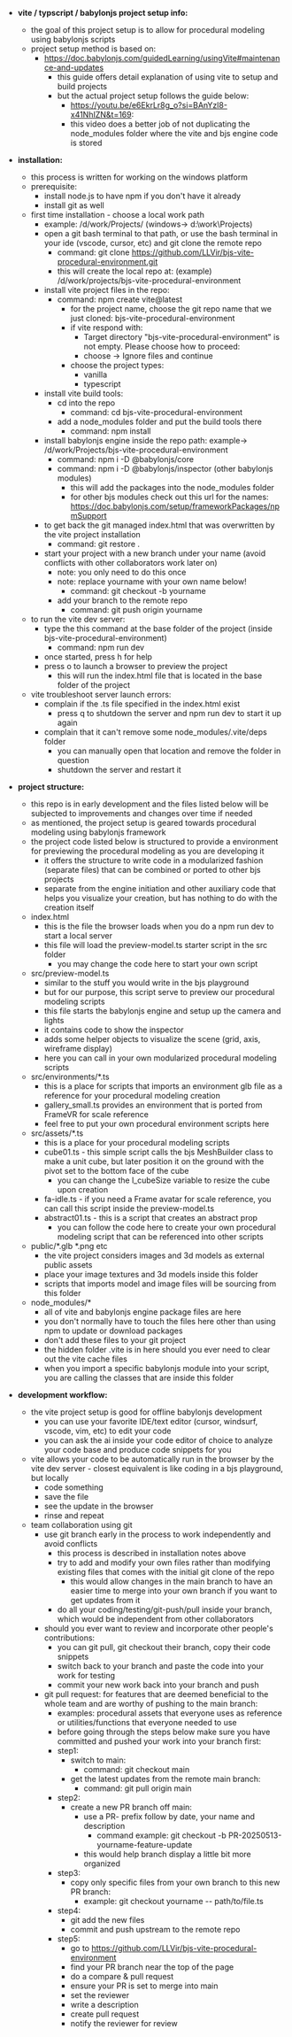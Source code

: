 * **vite / typscript / babylonjs project setup info:**
    * the goal of this project setup is to allow for procedural modeling using babylonjs scripts
    * project setup method is based on:
        * https://doc.babylonjs.com/guidedLearning/usingVite#maintenance-and-updates
            * this guide offers detail explanation of using vite to setup and build projects
            * but the actual project setup follows the guide below: 
                * https://youtu.be/e6EkrLr8g_o?si=BAnYzl8-x41NhIZN&t=169:
                * this video does a better job of not duplicating the node_modules folder where the vite and bjs engine code is stored

* **installation:**
    * this process is written for working on the windows platform
    * prerequisite:
        * install node.js to have npm if you don't have it already
        * install git as well
    * first time installation - choose a local work path
        * example: /d/work/Projects/ (windows-> d:\work\Projects\)
        * open a git bash terminal to that path, or use the bash terminal in your ide (vscode, cursor, etc) and git clone the remote repo
            * command: git clone https://github.com/LLVir/bjs-vite-procedural-environment.git
            * this will create the local repo at: (example) /d/work/projects/bjs-vite-procedural-environment
        * install vite project files in the repo: 
            * command: npm create vite@latest
                * for the project name, choose the git repo name that we just cloned: bjs-vite-procedural-environment
                * if vite respond with: 
                    * Target directory "bjs-vite-procedural-environment" is not empty. Please choose how to proceed:
                    * choose -> Ignore files and continue
                * choose the project types:
                    * vanilla
                    * typescript
        * install vite build tools:
            * cd into the repo 
                * command: cd bjs-vite-procedural-environment
            * add a node_modules folder and put the build tools there
                * command: npm install
        * install babylonjs engine inside the repo path: example-> /d/work/Projects/bjs-vite-procedural-environment
            * command: npm i -D @babylonjs/core
            * command: npm i -D @babylonjs/inspector (other babylonjs modules)
                * this will add the packages into the node_modules folder
                * for other bjs modules check out this url for the names: https://doc.babylonjs.com/setup/frameworkPackages/npmSupport
        * to get back the git managed index.html that was overwritten by the vite project installation
            * command: git restore .
        * start your project with a new branch under your name (avoid conflicts with other collaborators work later on) 
            * note: you only need to do this once
            * note: replace yourname with your own name below!
                * command: git checkout -b yourname
            * add your branch to the remote repo
                * command: git push origin yourname
    * to run the vite dev server: 
        * type the this command at the base folder of the project (inside bjs-vite-procedural-environment)
            * command: npm run dev
        * once started, press h for help
        * press o to launch a browser to preview the project
            * this will run the index.html file that is located in the base folder of the project
    * vite troubleshoot server launch errors:
        * complain if the .ts file specified in the index.html exist
            * press q to shutdown the server and npm run dev to start it up again 
        * complain that it can't remove some node_modules/.vite/deps folder 
            * you can manually open that location and remove the folder in question
            * shutdown the server and restart it


* **project structure:** 
    * this repo is in early development and the files listed below will be subjected to improvements and changes over time if needed
    * as mentioned, the project setup is geared towards procedural modeling using babylonjs framework
    * the project code listed below is structured to provide a environment for previewing the procedural modeling as you are developing it
        * it offers the structure to write code in a modularized fashion (separate files) that can be combined or ported to other bjs projects
        * separate from the engine initiation and other auxiliary code that helps you visualize your creation, but has nothing to do with the creation itself
    * index.html
        * this is the file the browser loads when you do a npm run dev to start a local server
        * this file will load the preview-model.ts starter script in the src folder
            * you may change the code here to start your own script
    * src/preview-model.ts
        * similar to the stuff you would write in the bjs playground
        * but for our purpose, this script serve to preview our procedural modeling scripts
        * this file starts the babylonjs engine and setup up the camera and lights
        * it contains code to show the inspector
        * adds some helper objects to visualize the scene (grid, axis, wireframe display)
        * here you can call in your own modularized procedural modeling scripts
    * src/environments/*.ts
        * this is a place for scripts that imports an environment glb file as a reference for your procedural modeling creation 
        * gallery_small.ts provides an environment that is ported from FrameVR for scale reference
        * feel free to put your own procedural environment scripts here
    * src/assets/*.ts
        * this is a place for your procedural modeling scripts
        * cube01.ts - this simple script calls the bjs MeshBuilder class to make a unit cube, but later position it on the ground with the pivot set to the bottom face of the cube
            * you can change the l_cubeSize variable to resize the cube upon creation
        * fa-idle.ts - if you need a Frame avatar for scale reference, you can call this script inside the preview-model.ts
        * abstract01.ts - this is a script that creates an abstract prop
            * you can follow the code here to create your own procedural modeling script that can be referenced into other scripts
    * public/*.glb *.png etc
        * the vite project considers images and 3d models as external public assets 
        * place your image textures and 3d models inside this folder
        * scripts that imports model and image files will be sourcing from this folder
    * node_modules/*
        * all of vite and babylonjs engine package files are here
        * you don't normally have to touch the files here other than using npm to update or download packages
        * don't add these files to your git project
        * the hidden folder .vite is in here should you ever need to clear out the vite cache files
        * when you import a specific babylonjs module into your script, you are calling the classes that are inside this folder


* **development workflow:**
    * the vite project setup is good for offline babylonjs development
        * you can use your favorite IDE/text editor (cursor, windsurf, vscode, vim, etc) to edit your code
        * you can ask the ai inside your code editor of choice to analyze your code base and produce code snippets for you
    * vite allows your code to be automatically run in the browser by the vite dev server - closest equivalent is like coding in a bjs playground, but locally
        * code something
        * save the file
        * see the update in the browser
        * rinse and repeat
    * team collaboration using git
        * use git branch early in the process to work independently and avoid conflicts
            * this process is described in installation notes above
            * try to add and modify your own files rather than modifying existing files that comes with the initial git clone of the repo
                * this would allow changes in the main branch to have an easier time to merge into your own branch if you want to get updates from it
            * do all your coding/testing/git-push/pull inside your branch, which would be independent from other collaborators
        * should you ever want to review and incorporate other people's contributions:
            * you can git pull, git checkout their branch, copy their code snippets
            * switch back to your branch and paste the code into your work for testing
            * commit your new work back into your branch and push
        * git pull request: for features that are deemed beneficial to the whole team and are worthy of pushing to the main branch:
            * examples: procedural assets that everyone uses as reference or utilities/functions that everyone needed to use
            * before going through the steps below make sure you have committed and pushed your work into your branch first:
            * step1:
                * switch to main:
                    * command: git checkout main 
                * get the latest updates from the remote main branch:
                    * command: git pull origin main
            * step2:
                * create a new PR branch off main:
                    * use a PR- prefix follow by date, your name and description
                        * command example: git checkout -b PR-20250513-yourname-feature-update
                    * this would help branch display a little bit more organized
            * step3:
                * copy only specific files from your own branch to this new PR branch:
                    * example: git checkout yourname -- path/to/file.ts
            * step4:
                * git add the new files 
                * commit and push upstream to the remote repo
            * step5:
                * go to https://github.com/LLVir/bjs-vite-procedural-environment
                * find your PR branch near the top of the page
                * do a compare & pull request
                * ensure your PR is set to merge into main
                * set the reviewer
                * write a description
                * create pull request
                * notify the reviewer for review
